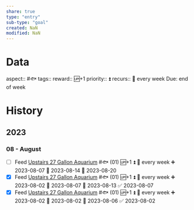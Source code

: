 ```yaml
---
share: true
type: "entry"
sub-type: "goal"
created: NaN 
modified: NaN
---
```

# Data
aspect:: #🐟
tags:: 
reward:: 🆙+1
priority:: ⏫
recurs:: 🔁 every week
Due: end of week
# History
## 2023
### 08 - August
- [ ] Feed [Upstairs 27 Gallon Aquarium](Upstairs%2027%20Gallon%20Aquarium.md) #🐟 (01) 🆙+1 ⏫ 🔁 every week ➕ 2023-08-07 🛫 2023-08-14 📅 2023-08-20
- [x] Feed [Upstairs 27 Gallon Aquarium](Upstairs%2027%20Gallon%20Aquarium.md) #🐟 (01) 🆙+1 ⏫ 🔁 every week ➕ 2023-08-02 🛫 2023-08-07 📅 2023-08-13 ✅ 2023-08-07
- [x] Feed [Upstairs 27 Gallon Aquarium](Upstairs%2027%20Gallon%20Aquarium.md) #🐟 (01) 🆙+1 ⏫ 🔁 every week ➕ 2023-08-02 🛫 2023-08-02 📅 2023-08-06 ✅ 2023-08-02
